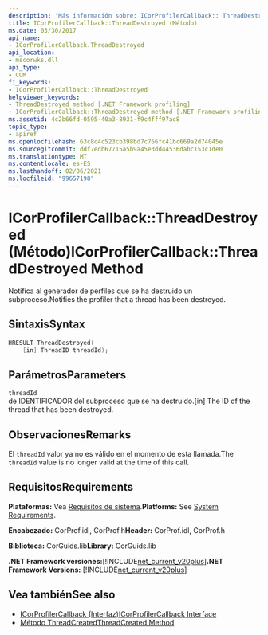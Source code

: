 ```yaml
---
description: 'Más información sobre: ICorProfilerCallback:: ThreadDestroyed ((método)'
title: ICorProfilerCallback::ThreadDestroyed (Método)
ms.date: 03/30/2017
api_name:
- ICorProfilerCallback.ThreadDestroyed
api_location:
- mscorwks.dll
api_type:
- COM
f1_keywords:
- ICorProfilerCallback::ThreadDestroyed
helpviewer_keywords:
- ThreadDestroyed method [.NET Framework profiling]
- ICorProfilerCallback::ThreadDestroyed method [.NET Framework profiling]
ms.assetid: 4c2b66fd-0595-40a3-8931-f9c4fff97ac8
topic_type:
- apiref
ms.openlocfilehash: 63c8c4c523cb398bd7c766fc41bc669a2d74045e
ms.sourcegitcommit: ddf7edb67715a5b9a45e3dd44536dabc153c1de0
ms.translationtype: MT
ms.contentlocale: es-ES
ms.lasthandoff: 02/06/2021
ms.locfileid: "99657198"
---
```

# <a name="icorprofilercallbackthreaddestroyed-method"></a><span data-ttu-id="fd608-103">ICorProfilerCallback::ThreadDestroyed (Método)</span><span class="sxs-lookup"><span data-stu-id="fd608-103">ICorProfilerCallback::ThreadDestroyed Method</span></span>

<span data-ttu-id="fd608-104">Notifica al generador de perfiles que se ha destruido un subproceso.</span><span class="sxs-lookup"><span data-stu-id="fd608-104">Notifies the profiler that a thread has been destroyed.</span></span>  
  
## <a name="syntax"></a><span data-ttu-id="fd608-105">Sintaxis</span><span class="sxs-lookup"><span data-stu-id="fd608-105">Syntax</span></span>  
  
```cpp  
HRESULT ThreadDestroyed(  
    [in] ThreadID threadId);  
```  
  
## <a name="parameters"></a><span data-ttu-id="fd608-106">Parámetros</span><span class="sxs-lookup"><span data-stu-id="fd608-106">Parameters</span></span>  

 `threadId`  
 <span data-ttu-id="fd608-107">de IDENTIFICADOR del subproceso que se ha destruido.</span><span class="sxs-lookup"><span data-stu-id="fd608-107">[in] The ID of the thread that has been destroyed.</span></span>  
  
## <a name="remarks"></a><span data-ttu-id="fd608-108">Observaciones</span><span class="sxs-lookup"><span data-stu-id="fd608-108">Remarks</span></span>  

 <span data-ttu-id="fd608-109">El `threadId` valor ya no es válido en el momento de esta llamada.</span><span class="sxs-lookup"><span data-stu-id="fd608-109">The `threadId` value is no longer valid at the time of this call.</span></span>  
  
## <a name="requirements"></a><span data-ttu-id="fd608-110">Requisitos</span><span class="sxs-lookup"><span data-stu-id="fd608-110">Requirements</span></span>  

 <span data-ttu-id="fd608-111">**Plataformas:** Vea [Requisitos de sistema](../../get-started/system-requirements.md).</span><span class="sxs-lookup"><span data-stu-id="fd608-111">**Platforms:** See [System Requirements](../../get-started/system-requirements.md).</span></span>  
  
 <span data-ttu-id="fd608-112">**Encabezado:** CorProf.idl, CorProf.h</span><span class="sxs-lookup"><span data-stu-id="fd608-112">**Header:** CorProf.idl, CorProf.h</span></span>  
  
 <span data-ttu-id="fd608-113">**Biblioteca:** CorGuids.lib</span><span class="sxs-lookup"><span data-stu-id="fd608-113">**Library:** CorGuids.lib</span></span>  
  
 <span data-ttu-id="fd608-114">**.NET Framework versiones:**[!INCLUDE[net_current_v20plus](../../../../includes/net-current-v20plus-md.md)]</span><span class="sxs-lookup"><span data-stu-id="fd608-114">**.NET Framework Versions:** [!INCLUDE[net_current_v20plus](../../../../includes/net-current-v20plus-md.md)]</span></span>  
  
## <a name="see-also"></a><span data-ttu-id="fd608-115">Vea también</span><span class="sxs-lookup"><span data-stu-id="fd608-115">See also</span></span>

- [<span data-ttu-id="fd608-116">ICorProfilerCallback (Interfaz)</span><span class="sxs-lookup"><span data-stu-id="fd608-116">ICorProfilerCallback Interface</span></span>](icorprofilercallback-interface.md)
- [<span data-ttu-id="fd608-117">Método ThreadCreated</span><span class="sxs-lookup"><span data-stu-id="fd608-117">ThreadCreated Method</span></span>](icorprofilercallback-threadcreated-method.md)
